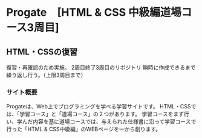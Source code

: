 # Progate　[HTML & CSS 中級編道場コース3周目]

## HTML・CSSの復習
復習・再確認のため実施。
2周目終了3周目のリポジトリ
瞬時に作成できるまで繰り返し行う。（上限3周目まで）

### サイト概要
Progateは、Web上でプログラミングを学べる学習サイトです。
HTML・CSSでは、「学習コース」と「道場コース」の２つがあります。
学習コースをまず行い、学んだ内容を基に道場コースでは、与えられた仕様書に沿って学習コースで行った「HTML & CSS中級編」のWEBページを一から創ります。